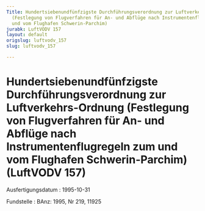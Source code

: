 ```yaml
---
Title: Hundertsiebenundfünfzigste Durchführungsverordnung zur Luftverkehrs-Ordnung
  (Festlegung von Flugverfahren für An- und Abflüge nach Instrumentenflugregeln zum
  und vom Flughafen Schwerin-Parchim)
jurabk: LuftVODV 157
layout: default
origslug: luftvodv_157
slug: luftvodv_157

---
```


# Hundertsiebenundfünfzigste Durchführungsverordnung zur Luftverkehrs-Ordnung (Festlegung von Flugverfahren für An- und Abflüge nach Instrumentenflugregeln zum und vom Flughafen Schwerin-Parchim) (LuftVODV 157)

Ausfertigungsdatum
:   1995-10-31

Fundstelle
:   BAnz: 1995, Nr 219, 11925

